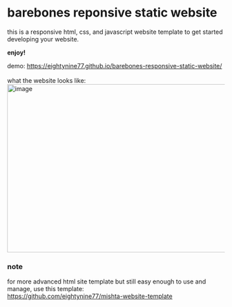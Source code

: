 # barebones reponsive static website
this is a responsive html, css, and javascript website template to get started developing your website. 

**enjoy!**

demo: https://eightynine77.github.io/barebones-responsive-static-website/<br><br>
what the website looks like:
<img width="879" height="390" alt="image" src="https://github.com/user-attachments/assets/c0fdd153-896b-4c72-a91a-5aae9e65c10b" />

### note
for more advanced html site template but still easy enough to use and manage, use this template:<br>
https://github.com/eightynine77/mishta-website-template<br>
